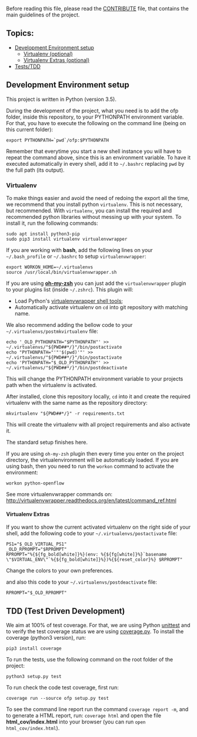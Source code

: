 Before reading this file, please read the [CONTRIBUTE](CONTRIBUTE.md) file, that
contains the main guidelines of the project.

## Topics:
  - [Development Environment setup](#setup)
    - [Virtualenv (optional)](#virtualenv)
    - [Virtualenv Extras (optional)](#virtualenv-extras)
  - [Tests/TDD](#tdd)

## <a name="setup"></a> Development Environment setup

This project is written in Python (version 3.5).

During the development of the project, what you need is to add the ofp folder,
inside this repository, to your PYTHONPATH environment variable. For that,
you have to execute the following on the command line (being on this current
folder):

```shell
export PYTHONPATH=`pwd`/ofp:$PYTHONPATH
```

Remember that everytime you start a new shell instance you will have to repeat
the command above, since this is an environment variable. To have it executed
automatically in every shell, add it to `~/.bashrc` replacing `pwd` by the full
path (its output).

### <a name="virtualenv"></a> Virtualenv

To make things easier and avoid the need of redoing the export all the time,
we recommend that you install python `virtualenv`. This is not necessary, but
recommended. With `virtualenv`, you can install the required and recommended
python libraries without messing up with your system. To install it, run
the following commands:

```shell
sudo apt install python3-pip
sudo pip3 install virtualenv virtualenvwrapper
```

If you are working with **bash**, add the following lines on your
`~/.bash_profile` or `~/.bashrc` to setup `virtualenvwrapper`:

```shell
export WORKON_HOME=~/.virtualenvs
source /usr/local/bin/virtualenvwrapper.sh
```

If you are using **[oh-my-zsh](https://github.com/robbyrussell/oh-my-zsh)** you
can just add the `virtualenvwrapper` plugin to your plugins list
(inside `~/.zshrc`). This plugin will:
  - Load Python's [virtualenvwrapper shell tools](http://virtualenvwrapper.readthedocs.org/en/latest/command_ref.html);
  - Automatically activate virtualenv on `cd` into git repository with matching
name.

We also recommend adding the bellow code to your
`~/.virtualenvs/postmkvirtualenv` file:

```shell
echo '_OLD_PYTHONPATH="$PYTHONPATH"' >> ~/.virtualenvs/"${PWD##*/}"/bin/postactivate
echo "PYTHONPATH="'"'$(pwd)'"' >> ~/.virtualenvs/"${PWD##*/}"/bin/postactivate
echo 'PYTHONPATH="$_OLD_PYTHONPATH"' >> ~/.virtualenvs/"${PWD##*/}"/bin/postdeactivate
```

This will change the PYTHONPATH environment variable to your projects path when
the virtualenv is activated.

After installed, clone this repository locally, `cd` into it and create the
required virtualenv with the same name as the repository directory:

```shell
mkvirtualenv "${PWD##*/}" -r requirements.txt
```

This will create the virtualenv with all project requirements and also activate
it.

The standard setup finishes here.

If you are using `oh-my-zsh` plugin then every time you enter on the project
directory, the virtualenvironment will be automaticaly loaded. If you are using
bash, then you need to run the `workon` command to activate the environment:

```shell
workon python-openflow
```

See more virtualenvwrapper commands on:
http://virtualenvwrapper.readthedocs.org/en/latest/command_ref.html

#### <a name="virtualenv-extras"></a> Virtualenv Extras

If you want to show the current activated virtualenv on the right side of your
shell, add the following code to your `~/.virtualenvs/postactivate` file:

```shell
PS1="$_OLD_VIRTUAL_PS1"
_OLD_RPROMPT="$RPROMPT"
RPROMPT="%{${fg_bold[white]}%}(env: %{${fg[white]}%}`basename \"$VIRTUAL_ENV\"`%{${fg_bold[white]}%})%{${reset_color}%} $RPROMPT"
```

Change the colors to your own preferences.

and also this code to your `~/.virtualenvs/postdeactivate` file:

```shell
RPROMPT="$_OLD_RPROMPT"
```

## <a name="tdd"></a> TDD (Test Driven Development)
We aim at 100% of test coverage. For that, we are using
Python [unittest](https://docs.python.org/3.5/library/unittest.html) and
to verify the test coverage status we are using
[coverage.py](https://coverage.readthedocs.org/en/coverage-4.0.3/).
To install the coverage (python3 version), run:

```shell
pip3 install coverage
```

To run the tests, use the following command on the root folder of the project:

```shell
python3 setup.py test
```

To run check the code test coverage, first run:

```shell
coverage run --source ofp setup.py test
```

To see the command line report run the command `coverage report -m`,
and to generate a HTML report, run: `coverage html` and open the file
**html_cov/index.html** into your browser
(you can run `open html_cov/index.html`).
